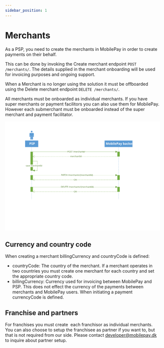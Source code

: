 ```yaml
---
sidebar_position: 1
---
```


# Merchants

As a PSP, you need to create the merchants in MobilePay in order to create payments on their behalf.

This can be done by invoking the Create merchant endpoint `POST /merchants/`.
The details supplied in the merchant onboarding will be used for invoicing purposes and ongoing support.

When a Merchant is no longer using the solution it must be offboarded using the Delete merchant endpoint `DELETE /merchants/`.

All merchants must be onboarded as individual merchants. If you have super merchants or payment facilitors you can also use them for MobilePay. However each submerchant must be onboarded instead of the super merchant and payment facilitator.

[![merchant sequence diagram](/img/online-merchant-sequence-diagram.svg)](/img/online-merchant-sequence-diagram.svg)

## Currency and country code

When creating a merchant billingCurrency and countryCode is defined:

* countryCode: The country of the merchant. If a merchant operates in two countries you must create one merchant for each country and set the appropriate country code.
* billingCurrency: Currency used for invoicing between MobilePay and PSP. This does not effect the currency of the payments between merchants and MobilePay users. When initiating a payment currencyCode is defined.

## Franchise and partners

For franchises you must create  each franchisor as individual merchants. You can also choose to setup the franchisee as partner if you want to, but that is not required from our side. Please contact developer@mobilepay.dk to inquire about partner setup.
